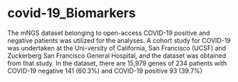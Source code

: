# covid-19_Biomarkers
The mNGS dataset belonging to open-access COVID-19 positive and negative patients was utilized for the analyses. A cohort study for COVID-19 was undertaken at the Uni-versity of California, San Francisco (UCSF) and Zuckerberg San Francisco General Hospital, and the dataset was obtained from that study. In the dataset, there are 15,979 genes of 234 patients with COVID-19 negative 141 (60.3%)  and COVID-19 positive 93 (39.7%) 
